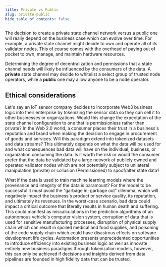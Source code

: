```yaml
---
title: Private vs Public
slug: private-public
hide_table_of_contents: false
---
```


The decision to create a private state channel network versus a public one will really depend on the business case which can evolve over time. For example, a private state channel might decide to own and operate all of its validator nodes. This of course comes with the overhead of paying out of pocket to own, manage, and maintain hardware resources.

Determining the degree of decentralization and permissions that a state channel needs will likely be influenced by the consumers of the data. A **private** state channel may decide to whitelist a select group of trusted node operators, while a **public** one may allow anyone to be a node operator.

## Ethical considerations

Let's say an IoT sensor company decides to incorporate Web3 business logic into their enterprise by tokenizing the sensor data so they can sell it to other businesses or organizations. Would this change the expectation of the state channel configuration to one that is permissionless rather than private? In the Web 2.0 world, a consumer places their trust in a business's reputation and brand when making the decision to engage in procurement of goods and services. Will this paradigm extend into tokenized datasets and data streams? This ultimately depends on what the data will be used for and what consequences bad data will have on the individual, business, or organization consuming the data. Is it worth the risk or would the consumer prefer that the data be validated by a large network of publicly owned and operated validator nodes which are not potentially subject to unilateral manipulation (private) or collusion (Permissioned) to spoof/alter state data?

What if the data is used to train machine learning models where the provenance and integrity of the data is paramount? For the model to be successful it must avoid the "garbage in; garbage out" dilemma, which will negatively impact the business's product or service quality, its reputation, and ultimately its revenues. In the worst-case scenario, bad data could impact a critical outcome that literally results in human death and suffering. This could manifest as miscalculations in the prediction algorithms of an autonomous vehicle's computer vision system, corruption of data that is used for sensitive manufacturing processes, disruption of physical supply chain which can result in spoiled medical and food supplies, and poisoning of the code supply chain which could have disastrous effects on software development life cycles. Automation presents unprecedented opportunities to introduce efficiency into existing business logic as well as innovate entirely new business paradigms through tokenization models, however, this can only be achieved if decisions and insights derived from data pipelines are founded in high fidelity data that can be trusted.